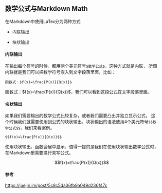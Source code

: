 ## 数学公式与Markdown Math

在Markdown中使用LaTex分为两种方式

- 内联输出

- 块状输出

#### 内联输出

在输出每个符号的时候，都用两个美元符号`$数学公式$`，这种方式就是内联，
所谓内联就是我们可以把数学符号嵌入到文字段落里面，比如：

```
函数式：$f(x)=\frac{P(x)}{Q(x)}$
```

函数式：$f(x)=\frac{P(x)}{Q(x)}$，我们可以看到这段公式在文字段落里面。

#### 块状输出 

如果我们需要输出的数学公式比较复杂，或者我们需要凸出并独立显示公式，
这个时候我们就需要使用到公式的块状输出，块状输出的语法使用4个美元符号`$$数学公式$$`，我们来看案例。

```
$$f(x)=\frac{P(x)}{Q(x)}$$
```

使用块状输出，函数会居中显示，值得一提的是我们在使用块状输出数学公式时，在Markdown里需要换行来写公式。

$$f(x)=\frac{P(x)}{Q(x)}$$

#### 参考

https://juejin.im/post/5c8c5da36fb9a049d236f47c

